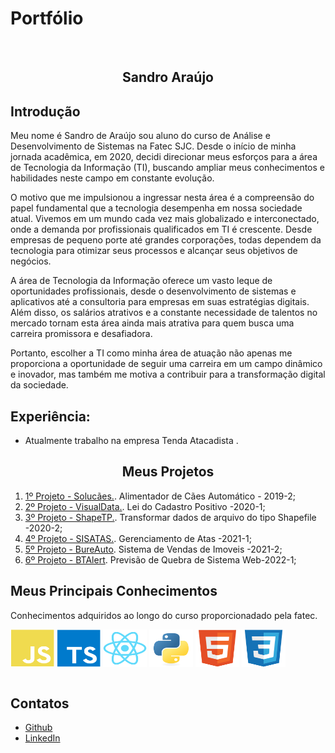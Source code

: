 # Portfólio 
<div align=center>
  <img src="https://github.com/cassia2023/Projeto/assets/151237166/5b335514-3b96-4703-8c43-4255426ec089" width=200 alt="" />
  <h2> Sandro Araújo </h2>
    </div>

## Introdução
  
Meu nome é Sandro de Araújo sou aluno do curso de Análise e Desenvolvimento de Sistemas na Fatec SJC. 
Desde o início de minha jornada acadêmica, em 2020, decidi direcionar meus esforços para a área de Tecnologia da Informação (TI), buscando ampliar meus conhecimentos e habilidades neste campo em constante evolução.

O motivo que me impulsionou a ingressar nesta área é a compreensão do papel fundamental que a tecnologia desempenha em nossa sociedade atual. Vivemos em um mundo cada vez mais globalizado e interconectado, onde a demanda por profissionais qualificados em TI é crescente. Desde empresas de pequeno porte até grandes corporações, todas dependem da tecnologia para otimizar seus processos e alcançar seus objetivos de negócios.

A área de Tecnologia da Informação oferece um vasto leque de oportunidades profissionais, desde o desenvolvimento de sistemas e aplicativos até a consultoria para empresas em suas estratégias digitais. 
Além disso, os salários atrativos e a constante necessidade de talentos no mercado tornam esta área ainda mais atrativa para quem busca uma carreira promissora e desafiadora.

Portanto, escolher a TI como minha área de atuação não apenas me proporciona a oportunidade de seguir uma carreira em um campo dinâmico e inovador, mas também me motiva a contribuir para a transformação digital da sociedade.


## Experiência:

  * Atualmente trabalho na empresa Tenda Atacadista .<br>  

<div align=center>
   <h2> Meus Projetos </h2>
</div>

1) [1º Projeto - Solucães.](https://github.com/drosan19/Portfolio/tree/main/Referencia/Projeto1). Alimentador de Cães Automático - 2019-2;
2) [2º Projeto - VisualData.](https://github.com/drosan19/Portfolio/tree/main/Referencia/Projeto2). Lei do Cadastro Positivo -2020-1;
3) [3º Projeto - ShapeTP.](https://github.com/drosan19/Portfolio/tree/main/Referencia/Projeto3). Transformar dados de arquivo do tipo Shapefile -2020-2;
4) [4º Projeto - SISATAS.](https://github.com/drosan19/Portfolio/tree/main/Referencia/Projeto4). Gerenciamento de Atas -2021-1;
5) [5º Projeto - BureAuto](https://github.com/drosan19/Portfolio/tree/main/Referencia/Projeto5). Sistema de Vendas de Imoveis -2021-2;
6) [6º Projeto - BTAlert](https://github.com/drosan19/Portfolio/tree/main/Referencia/Projeto6). Previsão de Quebra de Sistema Web-2022-1;
  </div>

  ## Meus Principais Conhecimentos

  Conhecimentos adquiridos ao longo do curso proporcionadado pela fatec.<br>
  
  <div style="display: inline_block">
  <img align="center" alt="Js" height="60" width="70" src="https://raw.githubusercontent.com/devicons/devicon/master/icons/javascript/javascript-plain.svg">
  <img align="center" alt="Ts" height="60" width="70" src="https://raw.githubusercontent.com/devicons/devicon/master/icons/typescript/typescript-plain.svg">
  <img align="center" alt="React" height="60" width="70" src="https://raw.githubusercontent.com/devicons/devicon/master/icons/react/react-original.svg">  
  <img align="center" alt="Python" height="60" width="70" src="https://raw.githubusercontent.com/devicons/devicon/master/icons/python/python-original.svg">
  <img align="center" alt="HTML" height="60" width="70" src="https://raw.githubusercontent.com/devicons/devicon/master/icons/html5/html5-original.svg">
  <img align="center" alt="CSS" height="60" width="70" src="https://raw.githubusercontent.com/devicons/devicon/master/icons/css3/css3-original.svg">
  <div style="display: inline_block"><br>  

  ## Contatos
* [Github](https://github.com/drosan19/Portfolio)
* [LinkedIn]()


 